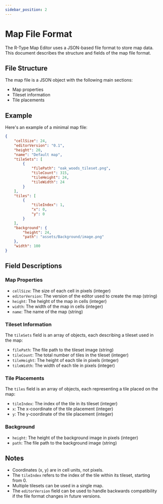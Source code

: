 ```yaml
---
sidebar_position: 2
---
```


# Map File Format

The R-Type Map Editor uses a JSON-based file format to store map data. This document describes the structure and fields of the map file format.

## File Structure

The map file is a JSON object with the following main sections:

- Map properties
- Tileset information
- Tile placements

## Example

Here's an example of a minimal map file:

```json
{
    "cellSize": 24,
    "editorVersion": "0.1",
    "height": 20,
    "name": "Default map",
    "tileSets": [
        {
            "filePath": "oak_woods_tileset.png",
            "tileCount": 315,
            "tileHeight": 24,
            "tileWidth": 24
        }
    ],
    "tiles": [
        {
            "tileIndex": 1,
            "x": 0,
            "y": 0
        }
    ],
    "background": {
        "height": 24,
        "path": "assets/Background/image.png"
    },
    "width": 100
}
```

## Field Descriptions

### Map Properties

- `cellSize`: The size of each cell in pixels (integer)
- `editorVersion`: The version of the editor used to create the map (string)
- `height`: The height of the map in cells (integer)
- `width`: The width of the map in cells (integer)
- `name`: The name of the map (string)

### Tileset Information

The `tileSets` field is an array of objects, each describing a tileset used in the map:

- `filePath`: The file path to the tileset image (string)
- `tileCount`: The total number of tiles in the tileset (integer)
- `tileHeight`: The height of each tile in pixels (integer)
- `tileWidth`: The width of each tile in pixels (integer)

### Tile Placements

The `tiles` field is an array of objects, each representing a tile placed on the map:

- `tileIndex`: The index of the tile in its tileset (integer)
- `x`: The x-coordinate of the tile placement (integer)
- `y`: The y-coordinate of the tile placement (integer)

### Background

- `height`: The height of the background image in pixels (integer)
- `path`: The file path to the background image (string)

## Notes

- Coordinates (x, y) are in cell units, not pixels.
- The `tileIndex` refers to the index of the tile within its tileset, starting from 0.
- Multiple tilesets can be used in a single map.
- The `editorVersion` field can be used to handle backwards compatibility if the file format changes in future versions.
